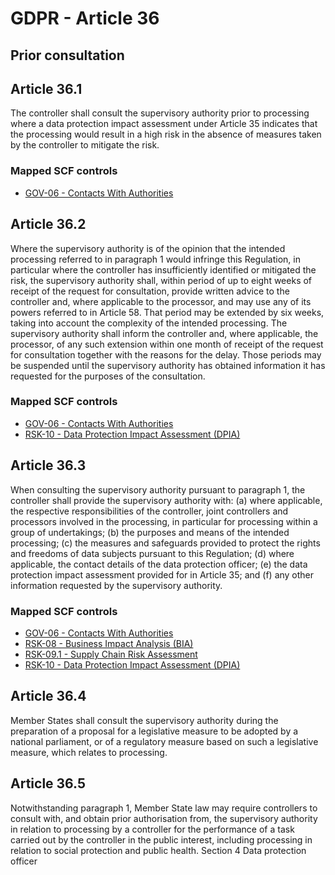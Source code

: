 # GDPR - Article 36
## Prior consultation

  
## Article 36.1
The controller shall consult the supervisory authority prior to processing where a data protection impact assessment under Article 35 indicates that the processing would result in a high risk in the absence of measures taken by the controller to mitigate the risk.
  
### Mapped SCF controls
- [GOV-06 - Contacts With Authorities](../scf/gov-06-contactswithauthorities.md)
  
## Article 36.2
Where the supervisory authority is of the opinion that the intended processing referred to in paragraph 1 would infringe this Regulation, in particular where the controller has insufficiently identified or mitigated the risk, the supervisory authority shall, within period of up to eight weeks of receipt of the request for consultation, provide written advice to the controller and, where applicable to the processor, and may use any of its powers referred to in Article 58\. That period may be extended by six weeks, taking into account the complexity of the intended processing. The supervisory authority shall inform the controller and, where applicable, the processor, of any such extension within one month of receipt of the request for consultation together with the reasons for the delay. Those periods may be suspended until the supervisory authority has obtained information it has requested for the purposes of the consultation.
  
### Mapped SCF controls
- [GOV-06 - Contacts With Authorities](../scf/gov-06-contactswithauthorities.md)
- [RSK-10 - Data Protection Impact Assessment (DPIA)](../scf/rsk-10-dataprotectionimpactassessment(dpia).md)
  
## Article 36.3
When consulting the supervisory authority pursuant to paragraph 1, the controller shall provide the supervisory authority with:
(a) where applicable, the respective responsibilities of the controller, joint controllers and processors involved in the processing, in particular for processing within a group of undertakings;
(b) the purposes and means of the intended processing;
(c) the measures and safeguards provided to protect the rights and freedoms of data subjects pursuant to this Regulation;
(d) where applicable, the contact details of the data protection officer;
(e) the data protection impact assessment provided for in Article 35; and
(f) any other information requested by the supervisory authority.
  
### Mapped SCF controls
- [GOV-06 - Contacts With Authorities](../scf/gov-06-contactswithauthorities.md)
- [RSK-08 - Business Impact Analysis (BIA)](../scf/rsk-08-businessimpactanalysis(bia).md)
- [RSK-09.1 - Supply Chain Risk Assessment](../scf/rsk-091-supplychainriskassessment.md)
- [RSK-10 - Data Protection Impact Assessment (DPIA)](../scf/rsk-10-dataprotectionimpactassessment(dpia).md)
  
## Article 36.4
Member States shall consult the supervisory authority during the preparation of a proposal for a legislative measure to be adopted by a national parliament, or of a regulatory measure based on such a legislative measure, which relates to processing.
  
## Article 36.5
Notwithstanding paragraph 1, Member State law may require controllers to consult with, and obtain prior authorisation from, the supervisory authority in relation to processing by a controller for the performance of a task carried out by the controller in the public interest, including processing in relation to social protection and public health.
<span class="expanded">Section 4
<span class="bold"><span class="expanded">Data protection officer
  